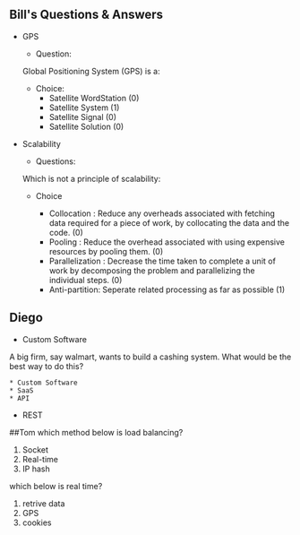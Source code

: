 ## Bill's Questions & Answers
* GPS 

  * Question:
  
  Global Positioning System (GPS) is a:
  
  * Choice:
    * Satellite WordStation (0)
    * Satellite System (1)
    * Satellite Signal (0)
    * Satellite Solution (0)

* Scalability
  * Questions:
  
  Which is not a principle of scalability:
  
  * Choice 
  
    * Collocation : Reduce any overheads associated with fetching data required for a piece of work, by collocating the data and the code. (0)
    * Pooling : Reduce the overhead associated with using expensive resources by pooling them. (0)
    * Parallelization : Decrease the time taken to complete a unit of work by decomposing the problem and parallelizing the individual steps. (0)
    * Anti-partition: Seperate related processing as far as possible (1)

## Diego

* Custom Software

A big firm, say walmart, wants to build a cashing system. What would be the best way to do this?

    * Custom Software
    * SaaS
    * API

* REST

##Tom
which method below is load balancing?
  1. Socket
  2. Real-time
  3. IP hash
  
which below is real time?
  1. retrive data
  2. GPS
  3. cookies
